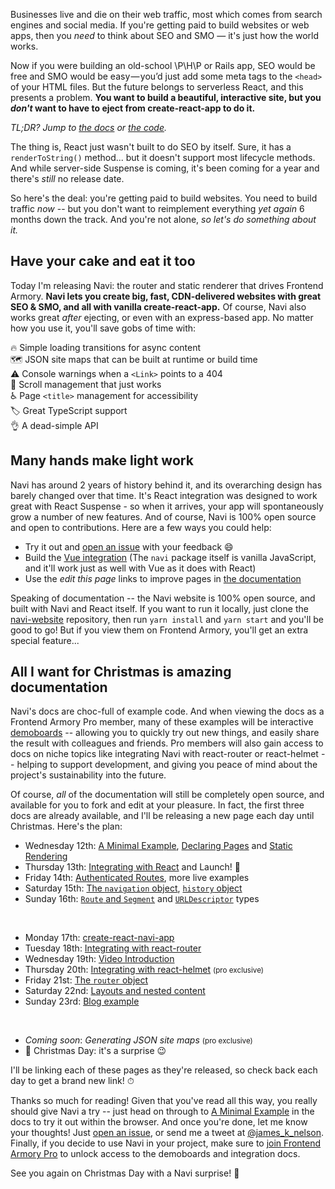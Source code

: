 Businesses live and die on their web traffic, most which comes from search engines and social media. If you're getting paid to build websites or web apps, then you *need* to think about SEO and SMO — it's just how the world works.

Now if you were building an old-school \P\H\P or Rails app, SEO would be free and SMO would be easy — you’d just add some meta tags to the `<head>` of your HTML files. But the future belongs to serverless React, and this presents a problem. **You want to build a beautiful, interactive site, but you *don't* want to have to eject from create-react-app to do it.**

*TL;DR? Jump to [the docs](/navi/) or [the code](https://github.com/frontarm/navi).*

The thing is, React just wasn't built to do SEO by itself. Sure, it has a `renderToString()` method... but it doesn't support most lifecycle methods. And while server-side Suspense is coming, it's been coming for a year and there's *still* no release date.

So here's the deal: you're getting paid to build websites. You need to build traffic *now* -- but you don't want to reimplement everything *yet again* 6 months down the track. And you're not alone, *so let's do something about it.*

## Have your cake and eat it too

Today I'm releasing Navi: the router and static renderer that drives Frontend Armory. **Navi lets you create big, fast, CDN-delivered websites with great SEO & SMO, and all with vanilla create-react-app.** Of course, Navi also works great *after* ejecting, or even with an express-based app. No matter how you use it, you'll save gobs of time with:

🔥 Simple loading transitions for async content<br />
🗺️ JSON site maps that can be built at runtime or build time<br />
⚠️ Console warnings when a `<Link>` points to a 404<br />
📜 Scroll management that just works<br />
♿️ Page `<title>` management for accessibility<br />
🏷️ Great TypeScript support<br />
👌 A dead-simple API<br />

## Many hands make light work

Navi has around 2 years of history behind it, and its overarching design has barely changed over that time. It's React integration was designed to work great with React Suspense - so when it arrives, your app will spontaneously grow a number of new features. And of course, Navi is 100% open source and open to contributions. Here are a few ways you could help:

- Try it out and [open an issue](https://github.com/frontarm/navi/issues) with your feedback 😄
- Build the [Vue integration](https://github.com/frontarm/navi/issues/18) (The `navi` package itself is vanilla JavaScript, and it'll work just as well with Vue as it does with React)
- Use the *edit this page* links to improve pages in [the documentation](/navi/)

Speaking of documentation -- the Navi website is 100% open source, and built with Navi and React itself. If you want to run it locally, just clone the [navi-website](https://github.com/frontarm/navi-website) repository, then run `yarn install` and `yarn start` and you'll be good to go! But if you view them on Frontend Armory, you'll get an extra special feature...

## All I want for Christmas is amazing documentation

Navi's docs are choc-full of example code. And when viewing the docs as a Frontend Armory Pro member, many of these examples will be interactive [demoboards](/articles/announcing-demoboard/) -- allowing you to quickly try out new things, and easily share the result with colleagues and friends. Pro members will also gain access to docs on niche topics like integrating Navi with react-router or react-helmet -- helping to support development, and giving you peace of mind about the project's sustainability into the future.

Of course, *all* of the documentation will still be completely open source, and available for you to fork and edit at your pleasure. In fact, the first three docs are already available, and I'll be releasing a new page each day until Christmas. Here's the plan:

- Wednesday 12th: [A Minimal Example](/navi/guides/minimal-example/), [Declaring Pages](/navi/reference/declarations/) and [Static Rendering](/navi/guides/static-rendering/)
- Thursday 13th: [Integrating with React](/navi/integrations/react/) and Launch! 🚀
- Friday 14th: [Authenticated Routes](/navi/guides/authenticated-routes/), more live examples
- Saturday 15th: [The `navigation` object](/navi/reference/navigation/), [`history` object](/navi/reference/navigation/)
- Sunday 16th: [`Route` and `Segment`](/navi/reference/route-and-segment/) and [`URLDescriptor`](/navi/reference/url-descriptor/) types

&nbsp;

- Monday 17th: [create-react-navi-app](/navi/create-react-navi-app/)
- Tuesday 18th: [Integrating with react-router](/navi/integrations/react-router/)
- Wednesday 19th: [Video Introduction](https://www.youtube.com/watch?v=PkIS_Xgf1zc)
- Thursday 20th: [Integrating with react-helmet](/navi/integrations/react-helmet/) <small>(pro exclusive)</small>
- Friday 21st: [The `router` object](/navi/reference/router/)
- Saturday 22nd: [Layouts and nested content](/navi/guides/layouts-nested-content/)
- Sunday 23rd: [Blog example](https://github.com/frontarm/navi/tree/master/examples/blog)

&nbsp;

- *Coming soon*: *Generating JSON site maps* <small>(pro exclusive)</small>
- 🎄 Christmas Day: it's a surprise 😉

I'll be linking each of these pages as they're released, so check back each day to get a brand new link! ⏱ 

Thanks so much for reading! Given that you've read all this way, you really should give Navi a try -- just head on through to [A Minimal Example](/navi/guides/minimal-example/) in the docs to try it out within the browser. And once you're done, let me know your thoughts! Just [open an issue](https://github.com/frontarm/navi/issues), or send me a tweet at [@james_k_nelson](https://twitter.com/james_k_nelson). Finally, if you decide to use Navi in your project, make sure to [join Frontend Armory Pro](/pricing/individual/) to unlock access to the demoboards and integration docs.

See you again on Christmas Day with a Navi surprise! 🎁